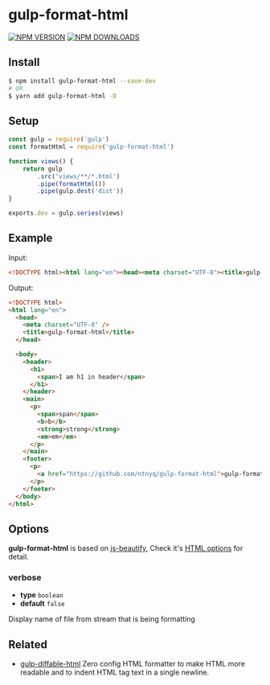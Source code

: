 # gulp-format-html

[![NPM VERSION](https://img.shields.io/npm/v/gulp-format-html.svg)](https://www.npmjs.com/package/gulp-format-html)
[![NPM DOWNLOADS](https://img.shields.io/npm/dm/gulp-format-html.svg)](https://www.npmjs.com/package/gulp-format-html)

## Install

```bash
$ npm install gulp-format-html --save-dev
# OR
$ yarn add gulp-format-html -D
```

## Setup

```js
const gulp = require('gulp')
const formatHtml = require('gulp-format-html')

function views() {
    return gulp
        .src('views/**/*.html')
        .pipe(formatHtml())
        .pipe(gulp.dest('dist'))
}

exports.dev = gulp.series(views)
```

## Example

Input:

<!-- prettier-ignore-start -->
```html
<!DOCTYPE html><html lang="en"><head><meta charset="UTF-8"><title>gulp-format-html</title></head><body><header><h1><span>I am h1 in header</span></h1></header><main><p><span>span</span><b>b</b><strong>strong</strong><em>em</em></p></main><footer><p><a href="https://github.com/ntnyq/gulp-format-html">gulp-format-html</a></p></footer></body></html>
```
<!-- prettier-ignore-end -->

Output:

<!-- prettier-ignore-start -->
```html
<!DOCTYPE html>
<html lang="en">
  <head>
    <meta charset="UTF-8" />
    <title>gulp-format-html</title>
  </head>

  <body>
    <header>
      <h1>
        <span>I am h1 in header</span>
      </h1>
    </header>
    <main>
      <p>
        <span>span</span>
        <b>b</b>
        <strong>strong</strong>
        <em>em</em>
      </p>
    </main>
    <footer>
      <p>
        <a href="https://github.com/ntnyq/gulp-format-html">gulp-format-html</a>
      </p>
    </footer>
  </body>
</html>
```
<!-- prettier-ignore-end -->

## Options

**gulp-format-html** is based on [js-beautify](https://github.com/beautify-web/js-beautify), Check it's [HTML options](https://github.com/beautify-web/js-beautify#css--html) for detail.

### verbose

-   **type** `boolean`
-   **default** `false`

Display name of file from stream that is being formatting

## Related

-   [gulp-diffable-html](https://github.com/ntnyq/gulp-diffable-html) Zero config HTML formatter to make HTML more readable and to indent HTML tag text in a single newline.
